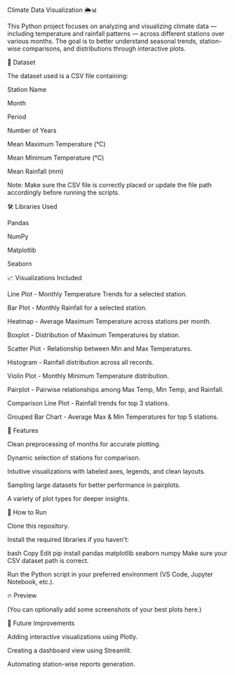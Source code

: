 Climate Data Visualization 🌦️📊

This Python project focuses on analyzing and visualizing climate data — including temperature and rainfall patterns — across different stations over various months. The goal is to better understand seasonal trends, station-wise comparisons, and distributions through interactive plots.

📁 Dataset

The dataset used is a CSV file containing:

Station Name

Month

Period

Number of Years

Mean Maximum Temperature (°C)

Mean Minimum Temperature (°C)

Mean Rainfall (mm)

Note: Make sure the CSV file is correctly placed or update the file path accordingly before running the scripts.

🛠 Libraries Used

Pandas

NumPy

Matplotlib

Seaborn

📈 Visualizations Included

Line Plot - Monthly Temperature Trends for a selected station.

Bar Plot - Monthly Rainfall for a selected station.

Heatmap - Average Maximum Temperature across stations per month.

Boxplot - Distribution of Maximum Temperatures by station.

Scatter Plot - Relationship between Min and Max Temperatures.

Histogram - Rainfall distribution across all records.

Violin Plot - Monthly Minimum Temperature distribution.

Pairplot - Pairwise relationships among Max Temp, Min Temp, and Rainfall.

Comparison Line Plot - Rainfall trends for top 3 stations.

Grouped Bar Chart - Average Max & Min Temperatures for top 5 stations.

🧩 Features

Clean preprocessing of months for accurate plotting.

Dynamic selection of stations for comparison.

Intuitive visualizations with labeled axes, legends, and clean layouts.

Sampling large datasets for better performance in pairplots.

A variety of plot types for deeper insights.

🚀 How to Run

Clone this repository.

Install the required libraries if you haven't:

bash
Copy
Edit
pip install pandas matplotlib seaborn numpy
Make sure your CSV dataset path is correct.

Run the Python script in your preferred environment (VS Code, Jupyter Notebook, etc.).

🔥 Preview

(You can optionally add some screenshots of your best plots here.)

💬 Future Improvements

Adding interactive visualizations using Plotly.

Creating a dashboard view using Streamlit.

Automating station-wise reports generation.
